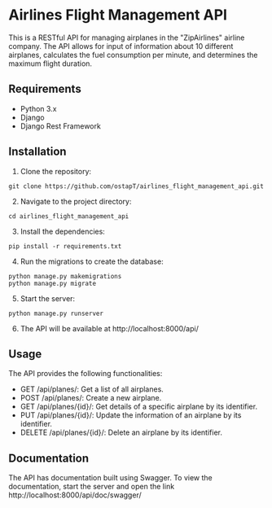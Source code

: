 # Airlines Flight Management API
This is a RESTful API for managing airplanes in the "ZipAirlines" airline company. The API allows for input of information about 10 different airplanes, calculates the fuel consumption per minute, and determines the maximum flight duration.

## Requirements
- Python 3.x
- Django
- Django Rest Framework
## Installation
1. Clone the repository:
```shell
git clone https://github.com/ostapT/airlines_flight_management_api.git
```
2. Navigate to the project directory:
```shell
cd airlines_flight_management_api
```
3. Install the dependencies:
```shell
pip install -r requirements.txt
```
4. Run the migrations to create the database:
```shell
python manage.py makemigrations
python manage.py migrate
```
5. Start the server:
```shell
python manage.py runserver
```
6. The API will be available at http://localhost:8000/api/

## Usage
The API provides the following functionalities:

- GET /api/planes/: Get a list of all airplanes.
- POST /api/planes/: Create a new airplane.
- GET /api/planes/{id}/: Get details of a specific airplane by its identifier.
- PUT /api/planes/{id}/: Update the information of an airplane by its identifier.
- DELETE /api/planes/{id}/: Delete an airplane by its identifier.

## Documentation
The API has documentation built using Swagger. To view the documentation, start the server and open the link http://localhost:8000/api/doc/swagger/

